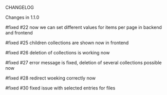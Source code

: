 CHANGELOG

Changes in 1.1.0

#fixed #22 now we can set different values for items per page in backend and frontend

#fixed #25 children collections are shown now in frontend

#fixed #26 deletion of collections is working now

#fixed #27 error message is fixed, deletion of several collections possible now

#fixed #28 redirect woeking correctly now

#fixed #30 fixed issue with selected entries for files